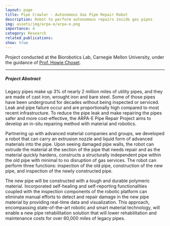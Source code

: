 ```yaml
---
layout: page
title: Pipe Crawler - Autonomous Gas Pipe Repair Robot
description: Robot to perform autonomous repairs inside gas pipes
img: assets/img/arpa-e/arpa-e.png
importance: 4
category: Research
related_publications:
show: true
---
```


Project conducted at the Biorobotics Lab, Carnegie Mellon University, under the guidance of <a href="https://www.ri.cmu.edu/ri-faculty/howie-choset/">Prof. Howie Choset</a>.

---

<h5> Project Abstract </h5>

Legacy pipes make up 3% of nearly 2 million miles of utility pipes, and they are made of cast iron, wrought iron and bare steel. Some of those pipes have been underground for decades without being inspected or serviced. Leak and pipe failure occur and are proportionally high compared to most recent infrastructure. To reduce the pipe leak and make repairing the pipes safer and more cost-effective, the ARPA-E Pipe Repair Project aims to develop an in-situ repairing method with material and robotics.

Partnering up with advanced material companies and groups, we developed a robot that can carry an extrusion nozzle and liquid form of advanced materials into the pipe. Upon seeing damaged pipe walls, the robot can extrude the material at the section of the pipe that needs repair and as the material quickly hardens, constructs a structurally independent pipe within the old pipe with minimal to no disruption of gas services. The robot can perform three functions: inspection of the old pipe, construction of the new pipe, and inspection of the newly constructed pipe.

The new pipe will be constructed with a tough and durable polymeric material. Incorporated self-healing and self-reporting functionalities coupled with the inspection components of the robotic platform can eliminate manual efforts to detect and repair damage in the new pipe material by providing real-time data and visualization. This approach, encompassing state-of-the-art robotic and smart material technology, will enable a new pipe rehabilitation solution that will lower rehabilitation and maintenance costs for over 60,000 miles of legacy pipes.

